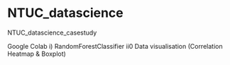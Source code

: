 # NTUC_datascience
NTUC_datascience_casestudy

Google Colab
i) RandomForestClassifier
ii0 Data visualisation (Correlation Heatmap & Boxplot)
